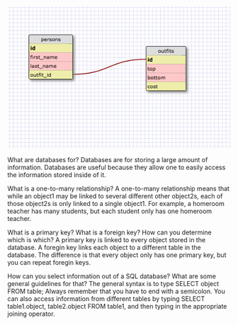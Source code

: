 ![database](./Database.png)

What are databases for?
Databases are for storing a large amount of information. Databases are useful because they allow one to easily access the information stored inside of it.

What is a one-to-many relationship?
A one-to-many relationship means that while an object1 may be linked to several different other object2s, each of those object2s is only linked to a single object1. For example, a homeroom teacher has many students, but each student only has one homeroom teacher.

What is a primary key? What is a foreign key? How can you determine which is which?
A primary key is linked to every object stored in the database. A foregin key links each object to a different table in the database. The difference is that every object only has one primary key, but you can repeat foregin keys.

How can you select information out of a SQL database? What are some general guidelines for that?
The general syntax is to type SELECT object FROM table;
Always remember that you have to end with a semicolon. You can also access information from different tables by typing SELECT table1.object, table2.object FROM table1, and then typing in the appropriate joining operator.